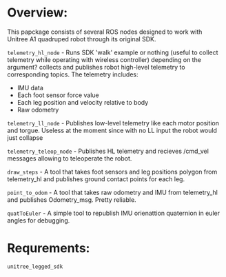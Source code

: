 # Overview:

This papckage consists of several ROS nodes designed to work with Unitree A1 quadruped robot through its original SDK. 

`telemetry_hl_node` - Runs SDK 'walk' example or nothing (useful to collect telemetry while operating with wireless controller) depending on the argument? collects and publishes robot high-level telemetry to corresponding topics. The telemetry includes:
- IMU data
- Each foot sensor force value
- Each leg position and velocity relative to body
- Raw odometry 

`telemetry_ll_node` - Publishes low-level telemetry like each motor position and torgue. Useless at the moment since with no LL input the robot would just collapse

`telemetry_teleop_node` - Publishes HL telemetry and recieves /cmd_vel messages allowing to teleoperate the robot.

`draw_steps` - A tool that takes foot sensors and leg positions polygon from telemetry_hl and publishes ground contact points for each leg. 

`point_to_odom` - A tool that takes raw odometry  and IMU from telemetry_hl and publishes Odometry_msg. Pretty reliable.

`quatToEuler` - A simple tool to republish IMU orienattion quaternion in euler angles for debugging.

# Requrements:

    unitree_legged_sdk

    


    
